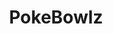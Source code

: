 ---
layout: place
title: "PokeBowlz"
permalink: /california/rancho-santa-margarita/pokebowlz.html
stateAbbr: CA
stateName: California
cityName: Rancho Santa Margarita
seo:
  name: "PokeBowlz"
  type: Restaurant
  links: null
description: "PokeBowlz serves delicious sushi in Rancho Santa Margarita, California. Try fresh Japanese dishes for a great dining experience. "
place_id: ChIJIYQylQfr3IARSwxoqy7HJrk
photos:
  - name: >-
      places/ChIJIYQylQfr3IARSwxoqy7HJrk/photos/AeeoHcIjg_t4duR-sdJliWSycXepDpIJu1o9aEcfyfa13tdKnwyX2yxvTnIb12xB6gm7HEWtJJ4QxVObCuU7D8BU62qO4vmG5TZwcp6pmBspNQD2ZY-o964Y4WkFXzl5JtwbpZ6jXsB1v9iACkNslNFMTn57ByD5Y-QYvjb_ykl50ZqSbdZlCYMbZhCeDhSF2zqfrbkq9oNt4poL_PaUGkAPdwIefsmpl4edkbjDxuO47rAFylfMINlRXf5qhoVsTPLR7xu3WQWzhORMMSeq_in5-_-_Ns42AaLSgTfqSv5nav8dJg
    widthPx: 1536
    heightPx: 2048
    authorAttributions:
      - displayName: PokeBowlz
        uri: https://maps.google.com/maps/contrib/109756480407187996550
        photoUri: >-
          https://lh3.googleusercontent.com/a-/ALV-UjVQOFOt769DC1mMwKlYofCBSjv-g4REAjQJwdZW_NU8ZTD0-tE=s100-p-k-no-mo
    flagContentUri: >-
      https://www.google.com/local/imagery/report/?cb_client=maps_api_places.places_api&image_key=!1e10!2sAF1QipPRUNMy5RstrvZ8uZVOLieu_VZQl6pvG3XCz89O&hl=en-US
    googleMapsUri: >-
      https://www.google.com/maps/place//data=!3m4!1e2!3m2!1sAF1QipPRUNMy5RstrvZ8uZVOLieu_VZQl6pvG3XCz89O!2e10!4m2!3m1!1s0x80dceb0795328421:0xb926c72eab680c4b
  - name: >-
      places/ChIJIYQylQfr3IARSwxoqy7HJrk/photos/AeeoHcL2vj8i_tCdZhH0g3MO7K39WgCXLKVRlELxrswQ_gA9evTdPOWfcKobNVUhQ8dKXS6cx7YBQfLzW00HVyZahSqpCFueWGlQXAz6nXkTuvRcvbexm29hWEBjVyWjHP80d9_cNDCM0ZnEILgn5q31fZcfomxoh4RPfDWJqFnopZprFU3xFHxXXRBBz0-DbcxFomqG2P62AnrXJVaXX88BhQPdLmF0RZjTX2Q9p1qudA3Q09wIQWbS62fvGVyaF0UACGEzM5y69uWYKDmIq1mXshquL-kvQ4Q6PNquPADQjfgIjMjZgFOGe35g6LTJm5tWz1ZdhhB_wUVg3gABHZvvVAtLJUO5f7Tk-AHA3k82_uTpEc0baVPwjNqy9dbhCc9jX18dMkfsrs4OcL-jVKTz6SnsdMt4HP2e2KdDKHwcMnePW8ii
    widthPx: 4800
    heightPx: 2708
    authorAttributions:
      - displayName: Anna Nguyen
        uri: https://maps.google.com/maps/contrib/115293917509019101786
        photoUri: >-
          https://lh3.googleusercontent.com/a-/ALV-UjUs9_qdxOrQp1LjhjRUkp8oP3TXD8GA0I_BEplNiwNNaMITEgTwSw=s100-p-k-no-mo
    flagContentUri: >-
      https://www.google.com/local/imagery/report/?cb_client=maps_api_places.places_api&image_key=!1e10!2sCIHM0ogKEICAgIDEupqZlwE&hl=en-US
    googleMapsUri: >-
      https://www.google.com/maps/place//data=!3m4!1e2!3m2!1sCIHM0ogKEICAgIDEupqZlwE!2e10!4m2!3m1!1s0x80dceb0795328421:0xb926c72eab680c4b
  - name: >-
      places/ChIJIYQylQfr3IARSwxoqy7HJrk/photos/AeeoHcKqQA3dU6G4_sJdalXCo9qPSa08WVOGlaFJCc97PJr1OrV7kIkWfmZgZgFJC8acxl0YddGsQIihWJL8-GrmhC8YxVEa8bIEgtWegrMhy7LT8miY_G3oEM3WTuT4zl3Z2bV41F2UzBi_2RAsEMO8AaEpy-sLSs1ZEZFZQhmYTsK0wCiIJOE-lC0KeGna2VRltzFJvvhNL9A-JEE-tOiSISDd6Q4NmXMi1QWpAvC3IEB-EvLkkHgju43Ut_ouK-HqFqSh7wp1o5HljtyZfgG2SVoxMso73Gz-XfusUbZuaqd2VUwEX8rENxdlgWnMRxXgLof_jI7UzUCtqlj2U_JIL9j7uF7iQ-N_GHyQhTyl1uX_Fe1-u_a7IhtNjI6nC49M6s1NqeVibXwphvuMumox0YQHxwDyVnV4hfckLUKSuPH7sC8
    widthPx: 3024
    heightPx: 4032
    authorAttributions:
      - displayName: Nicholas Harlow
        uri: https://maps.google.com/maps/contrib/108552921449003016139
        photoUri: >-
          https://lh3.googleusercontent.com/a-/ALV-UjUgq6DC5a_gzC6qt6aAbQyk2vg4wePCF-LXkSlZUaiIF1f9mkgz=s100-p-k-no-mo
    flagContentUri: >-
      https://www.google.com/local/imagery/report/?cb_client=maps_api_places.places_api&image_key=!1e10!2sCIHM0ogKEICAgICki8fr9AE&hl=en-US
    googleMapsUri: >-
      https://www.google.com/maps/place//data=!3m4!1e2!3m2!1sCIHM0ogKEICAgICki8fr9AE!2e10!4m2!3m1!1s0x80dceb0795328421:0xb926c72eab680c4b
  - name: >-
      places/ChIJIYQylQfr3IARSwxoqy7HJrk/photos/AeeoHcLjsiOX_V06oWAlW1ui_7aTGcoRmw29FmZ0YB62CHUvyLlAfdQvv6DPMZ-ViA7CNERKeyxHI2Ns23BE49-DuvTKs6VKLvYMH9j6oFosD6MdLqpLdhojA-xyxPhwFvyUIgd0uRbFNG4y0E04p-bMDeYqopHfqr9jsOba7R302_GRe_Wa7wmvNlJxCaqtKwzWPzOvDDJCzShRl8Lg2HsdOJmzR08QZTkSiiLOX6LGCDFu-UuOBXSEiMriSqZSjQGrCYt9IKd0dPlvJOxQk_Vt-wYN5jCD4aI8ZdywKHRCB7UdBcy9pb3P7KoRJbFNBsVA5jsca_rJhrC760bGP4RWftrCkVPehLxE26FMA_ANlIWFQ9Vhk-ynx4oKeNqSgfXVVLQtHVhaBuSRSUUNHarxOSnBC-1PjJk4-Ycay7Yd0-GPafr-
    widthPx: 750
    heightPx: 1000
    authorAttributions:
      - displayName: Faben Stundi
        uri: https://maps.google.com/maps/contrib/112302604130093660441
        photoUri: >-
          https://lh3.googleusercontent.com/a-/ALV-UjW9gmNJDvnGjaruukHax5ER2iIiA1TU4LpJs6K9TMRZzQmVHuM=s100-p-k-no-mo
    flagContentUri: >-
      https://www.google.com/local/imagery/report/?cb_client=maps_api_places.places_api&image_key=!1e10!2sCIHM0ogKEICAgIDSk7CJ4AE&hl=en-US
    googleMapsUri: >-
      https://www.google.com/maps/place//data=!3m4!1e2!3m2!1sCIHM0ogKEICAgIDSk7CJ4AE!2e10!4m2!3m1!1s0x80dceb0795328421:0xb926c72eab680c4b
  - name: >-
      places/ChIJIYQylQfr3IARSwxoqy7HJrk/photos/AeeoHcJx7B6dJln6NCNs1rSK9rNvIST0Kj_d4p78vpNp1nNZnfAmWNuwjfl9i6JV0yaxGPX2bEisMSD1nuiNtxw4xAb3rm6gkj5wDi40lUh0-_6Em6s8x0CZ6zG4hiO_f9fhQV_AZ0XiiEYSWhle8Ivtmo6koQI9kOp-7g2m-Pqy0WKUVcBCiTWy8-Y-zXhcJx5QXtIdWFRB_uhOLyYNU5mhHUkgXq9NzoGnQ2svqspRnZ0rwRsm_UTBW0EgwKu0Q90_dySSOMpIYuxNkMVMQtNY-1DewbP0Cqjqb1SsndXAp3AHSvtP-neb7HIecILUe27idApxkqETNu5QV_07PqWj1-9-ZCRu5x70wFnZysyLQgwCQXP9knrrNS8msX2xLT0pFpoPe2ErDaqzfjGabeXVcKZGtUWo3NQJUA4T0VxB8BNjrw
    widthPx: 3024
    heightPx: 4032
    authorAttributions:
      - displayName: Chief Victor
        uri: https://maps.google.com/maps/contrib/115873747796932406567
        photoUri: >-
          https://lh3.googleusercontent.com/a-/ALV-UjURoAmlAwd2AJjByqkvPxMXczCicKgAmKQnxR_HHqF0ZdCUFzENKg=s100-p-k-no-mo
    flagContentUri: >-
      https://www.google.com/local/imagery/report/?cb_client=maps_api_places.places_api&image_key=!1e10!2sCIHM0ogKEICAgIDywpq2Kw&hl=en-US
    googleMapsUri: >-
      https://www.google.com/maps/place//data=!3m4!1e2!3m2!1sCIHM0ogKEICAgIDywpq2Kw!2e10!4m2!3m1!1s0x80dceb0795328421:0xb926c72eab680c4b
  - name: >-
      places/ChIJIYQylQfr3IARSwxoqy7HJrk/photos/AeeoHcJ-1E8CwJA2zB_kAJvbVEg2m1gZ4_zEKYEQ7weYhK8dsdqw8uZMFtsNzBbguqj2JkquaRP7zq9MOK3lhGXxN13AjYgNnAw-OaQcmAm6tIkaPbIZjBQncimG-zlR5Bz8FjENWCxGWdBFrnhdi-lVJw_ahKGDP6j1_JxIshL_dE-i8BqGI-pzf8RbnZdI7VhyWP6cLVBMYYIIOQGjfxwlf3mKYuJxWhNEldllVmd8enT2E-M0c74RWxf-mX-QglSLHQ95QeiRGz2ipfWQGbVM3v_0L0ZPdYhx9yU8tIHLyWbcFvfztDqJnzDZv1qT6FYA8Gk59O3syrwqbLyYpqQdDO5rKMAWjnr9aONtUZwqnJ4zSnpAqVoVCi4eNEtS27HtIJKYNM0Wc2_FlOPEOIfbxm0DFGtEl0hHZoL895VsT-lAZg
    widthPx: 4032
    heightPx: 3024
    authorAttributions:
      - displayName: Ellie-Claire Perez
        uri: https://maps.google.com/maps/contrib/117530938555753101122
        photoUri: >-
          https://lh3.googleusercontent.com/a/ACg8ocLJVUM1khie5IqQKVIPDIxiXdol6eznQ0z_QsN1psrUIgVlRg=s100-p-k-no-mo
    flagContentUri: >-
      https://www.google.com/local/imagery/report/?cb_client=maps_api_places.places_api&image_key=!1e10!2sCIHM0ogKEICAgIDe5I6jLg&hl=en-US
    googleMapsUri: >-
      https://www.google.com/maps/place//data=!3m4!1e2!3m2!1sCIHM0ogKEICAgIDe5I6jLg!2e10!4m2!3m1!1s0x80dceb0795328421:0xb926c72eab680c4b
  - name: >-
      places/ChIJIYQylQfr3IARSwxoqy7HJrk/photos/AeeoHcKbVapfkw8avRa6Hm1TdomB6CEM6yv9wQ3Iig8Bv1h2qfVZCAmSgWtwew2LtQNj0cbcy05RhkRtQFgGjE0-3Q11Sj54hp_eMNJLehGMJRpBUQMZMDUcw1I1r4RGE1qpfDISrfHu2Aetjf9b7-kZQ9UGnjRtUCzkvqC6N75fhHXm8EfaxOxIroI5HbbMsywlWjCj79mp3dBJaNfe1BwnDewX7XjmBBdljBlfMPaRG7-UZRN2z3Edrg-_cIhep_rK4MMQdtHRoA1YDkd8pFyBvKlMZfPhSJNG2PQuNLuvpXoYBY29ft6NXGUPJKWGYV9_iDPvNUZW2HGGAj0-F005zrrp0YfdTD_bIKWhrKZSLnw_RLLUBnFu9WmIA7BuMhVRnsiVFcC1S1LrVl5dWkujfVjY5MI9sDIlaa890dbIk1gAKA
    widthPx: 3024
    heightPx: 4032
    authorAttributions:
      - displayName: Hangry Trails
        uri: https://maps.google.com/maps/contrib/107581397116027991498
        photoUri: >-
          https://lh3.googleusercontent.com/a-/ALV-UjXJ_2AIGeJgnfsXBbLdfkIMMmWiO9iEXVec5DIoLNCi1NDUx2Q=s100-p-k-no-mo
    flagContentUri: >-
      https://www.google.com/local/imagery/report/?cb_client=maps_api_places.places_api&image_key=!1e10!2sCIHM0ogKEICAgIDT-tHXAg&hl=en-US
    googleMapsUri: >-
      https://www.google.com/maps/place//data=!3m4!1e2!3m2!1sCIHM0ogKEICAgIDT-tHXAg!2e10!4m2!3m1!1s0x80dceb0795328421:0xb926c72eab680c4b
  - name: >-
      places/ChIJIYQylQfr3IARSwxoqy7HJrk/photos/AeeoHcLeg5xiu3THkhVwmReyf8Vkuwc5gBfxvzSVjURRnWXJkhYeZiXDbYF_cLQnMcIMUZX816TZXbtVDd1XiFSf9UT5gRTLiaF_uPNftEOYzrBjNfgZcGvYKWsZtqQtTeF3kAyCgoe4_7aWH8H-J2wLT8bO44G8YOvjUy7UWcz9A4IkevqpGVtWdvOVzflgp2pX5GMBlCDWubETh_PbkAKgORK03xU6koTFem6SIVgKjsPQsxEtICfy7n_1A5oB1ya8JiaGyRUMp18K9qFtKji5A89wD1QguIYM7PWCnHaiPCMWpgVyKcNnOVeulbggdHSIXtpJrnBs_2Vf8G6MHUffezB_0-7KAysEcjA1YtC8yCPf9LmLK49lCKMOhvEMb34NFfjNASImiCxFvm4CMtEvBlhCHAZhTC5MTa_2cQViQN-Ejg
    widthPx: 3072
    heightPx: 4096
    authorAttributions:
      - displayName: Michael Butler
        uri: https://maps.google.com/maps/contrib/111363820396617035898
        photoUri: >-
          https://lh3.googleusercontent.com/a-/ALV-UjWZNUSQJExKKf_p6fbwlA9tpYwObInikjQGpDLpEMls48BDyzIe=s100-p-k-no-mo
    flagContentUri: >-
      https://www.google.com/local/imagery/report/?cb_client=maps_api_places.places_api&image_key=!1e10!2sCIHM0ogKEICAgICkxsuMOQ&hl=en-US
    googleMapsUri: >-
      https://www.google.com/maps/place//data=!3m4!1e2!3m2!1sCIHM0ogKEICAgICkxsuMOQ!2e10!4m2!3m1!1s0x80dceb0795328421:0xb926c72eab680c4b
  - name: >-
      places/ChIJIYQylQfr3IARSwxoqy7HJrk/photos/AeeoHcIPMdfZQeDd0SFVrahWeWM1EtC2hNhEgeG88aZ11XgWGNG4n3zS1-ZFOJBYdAP1ZjUeyaOAVOAUGunViTFRI4Ruq9PAz1M7k_9jAVBEBHPOCowva-1C97pA663BOYP14q_q-GfuwJMYiTDEAAH70sLWY6ix4L_VTaoReAf0dTwT75XHzNRICkg7qvCIHpfd8ghpP01exPGOgQeSWTiCijFAhi33PkwPIiQEMB-hDuXYZdTiGsg7LpjX1CZTyEd05CJxc6TB4pIzuMX_QT0HqA5Dzuhw92eRfUBaOTxVBE1sh8F96WaufXeHyIlclS3spqeddn05Nly865ukwCBXJ8dfB0XGnx0fE_2R83a-wEgH_uwRR9NZtu-r2hlU4llkrha2i7rjKjBH1HOsCOK7Z47hcd7NFIrGWybyut4t71o
    widthPx: 3024
    heightPx: 4032
    authorAttributions:
      - displayName: Shabnam Jafari
        uri: https://maps.google.com/maps/contrib/108333589694837993359
        photoUri: >-
          https://lh3.googleusercontent.com/a-/ALV-UjV_ZZtgvKeDTC6LUWY9GtQzOmpatRQBrKa7vtiz9PXIfEZr-tF7=s100-p-k-no-mo
    flagContentUri: >-
      https://www.google.com/local/imagery/report/?cb_client=maps_api_places.places_api&image_key=!1e10!2sCIHM0ogKEICAgICThOKVLQ&hl=en-US
    googleMapsUri: >-
      https://www.google.com/maps/place//data=!3m4!1e2!3m2!1sCIHM0ogKEICAgICThOKVLQ!2e10!4m2!3m1!1s0x80dceb0795328421:0xb926c72eab680c4b
  - name: >-
      places/ChIJIYQylQfr3IARSwxoqy7HJrk/photos/AeeoHcLdyR8WRdDxkOhziFR_UEwfo5ImGvpQbC8RB7oID4PMTnFazpBrD3Clj_1zET2OtHjbypMMHyLY4H8_Ez9bUZPqyEczD-3UEcOKHi0LAog3_xIwv-0JBS3UghPd_bkLD3HJW3aH5frv85sGHAH9qWX-5Ud3v_9dkzW_rySeOhbE_Nvb48icMCTqJpkxk7d0nD33HRNxCDj6LKJkONs7orRdqzFvCPGS-GmN6eVD2wDvfeMFO2ugTUOIroWnHYLGmfIF-JxWe5BVnryT1f0fOzPt12RzkPBQOgMCp-hApS9WGDy_G7lV7Vs2lSS0VdHAAYmqpHc4n90LrRnq7RFCnWjO4glcNznH9EfaVim1ocm2XFORGJQ1xHhQ0GpzNQzmnx9OQ_n8BZHG96FiCRB3a8lct-PSuSx-4sNC2d6pprWYWaQM
    widthPx: 1000
    heightPx: 1000
    authorAttributions:
      - displayName: Faben Stundi
        uri: https://maps.google.com/maps/contrib/112302604130093660441
        photoUri: >-
          https://lh3.googleusercontent.com/a-/ALV-UjW9gmNJDvnGjaruukHax5ER2iIiA1TU4LpJs6K9TMRZzQmVHuM=s100-p-k-no-mo
    flagContentUri: >-
      https://www.google.com/local/imagery/report/?cb_client=maps_api_places.places_api&image_key=!1e10!2sCIHM0ogKEICAgIDSk7D1sAE&hl=en-US
    googleMapsUri: >-
      https://www.google.com/maps/place//data=!3m4!1e2!3m2!1sCIHM0ogKEICAgIDSk7D1sAE!2e10!4m2!3m1!1s0x80dceb0795328421:0xb926c72eab680c4b
address: '30642 Santa Margarita Pkwy #E103, Rancho Santa Margarita, CA 92688, USA'
street: '30642 Santa Margarita Pkwy #E103'
city: Rancho Santa Margarita
state: CA
zip: '92688'
country: USA
neighborhood: null
latitude: '33.641677'
longitude: '-117.595175'
accessibility_options:
  wheelchairAccessibleParking: true
  wheelchairAccessibleEntrance: true
  wheelchairAccessibleRestroom: true
  wheelchairAccessibleSeating: true
business_status: OPERATIONAL
name: PokeBowlz
google_maps_links:
  directionsUri: >-
    https://www.google.com/maps/dir//''/data=!4m7!4m6!1m1!4e2!1m2!1m1!1s0x80dceb0795328421:0xb926c72eab680c4b!3e0
  placeUri: https://maps.google.com/?cid=13341569949389818955
  writeAReviewUri: >-
    https://www.google.com/maps/place//data=!4m3!3m2!1s0x80dceb0795328421:0xb926c72eab680c4b!12e1
  reviewsUri: >-
    https://www.google.com/maps/place//data=!4m4!3m3!1s0x80dceb0795328421:0xb926c72eab680c4b!9m1!1b1
  photosUri: >-
    https://www.google.com/maps/place//data=!4m3!3m2!1s0x80dceb0795328421:0xb926c72eab680c4b!10e5
primary_type: American Restaurant
opening_hours:
  regular: null
  current: null
secondary_opening_hours:
  regular:
    weekdayDescriptions: null
    type: null
  current:
    weekdayDescriptions: null
    type: null
phone: null
price_level: null
price_range: null
rating: null
rating_count: 0
website: null
reviews: null
parking_options: null
payment_options: null
allow_dogs: null
curbside_pickup: null
delivery: null
dine_in: null
good_for_children: null
good_for_groups: null
good_for_sports: null
live_music: null
menu_for_children: null
outdoor_seating: null
reservable: null
restroom: null
serves_beer: null
serves_breakfast: null
serves_brunch: null
serves_cocktails: null
serves_coffee: null
serves_dinner: null
serves_dessert: null
serves_lunch: null
serves_vegetarian_food: null
serves_wine: null
takeout: null
update_category: essentials
summary: null

---